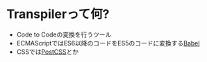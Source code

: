 # Transpilerって何?

-   Code to Codeの変換を行うツール
-   ECMAScriptではES6以降のコードをES5のコードに変換する[Babel](https://babeljs.io/ "Babel")
-   CSSでは[PostCSS](https://github.com/postcss/postcss "PostCSS")とか
